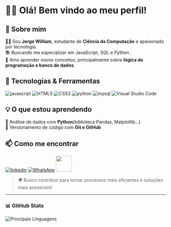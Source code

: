 # 👨‍🎓 Olá! Bem vindo ao meu perfil!  

## 🚀 Sobre mim  
👨‍💻 Sou **Jorge William**, estudante de **Ciência da Computação** e apaixonado por tecnologia.  
📚 Buscando me especializar em JavaScript, SQL e Python .  
🧠 Amo aprender novos conceitos, principalmente sobre **lógica de programação e banco de dados**.  

## 🔧 Tecnologias & Ferramentas  
![javascript](https://img.shields.io/badge/JavaScript-323330?style=for-the-badge&logo=javascript&logoColor=F7DF1E)
![HTML5](https://img.shields.io/badge/html5-%23E34F26.svg?style=for-the-badge&logo=html5&logoColor=white)
![CSS3](https://img.shields.io/badge/css3-%231572B6.svg?style=for-the-badge&logo=css3&logoColor=white)
![python](https://img.shields.io/badge/Python-FFD43B?style=for-the-badge&logo=python&logoColor=blue)
![mysql](https://img.shields.io/badge/MySQL-005C84?style=for-the-badge&logo=mysql&logoColor=white)
![Visual Studio Code](https://img.shields.io/badge/Visual%20Studio%20Code-0078d7.svg?style=for-the-badge&logo=visual-studio-code&logoColor=white)


## 💡 O que estou aprendendo    
📌 Análise de dados com **Python**(biblioteca Pandas, Matplotlib...)  
📌 Versionamento de código com **Git e GitHub**  

## 📫 Como me encontrar  
[![linkedin](https://img.shields.io/badge/LinkedIn-0077B5?style=for-the-badge&logo=linkedin&logoColor=white&custom_title=jorgewilliamsantana)](http://www.linkedin.com/in/jorgewilliamsantana)
[![WhatsApp](https://img.shields.io/badge/WhatsApp-25D366?style=for-the-badge&logo=whatsapp&logoColor=white)](https://whatsa.me/5511959031372)
<a href="mailto:jorge_william92@hotmail.com">
<img src="https://media.tenor.com/YyvztaMcEiMAAAAi/message-notification.gif" width="50px"></a>


> 🌍 Busco contribuir para tornar processos mais eficientes e soluções mais acessíveis!  

---

### 📊 GitHub Stats  
![Principais Linguagens](https://github-readme-stats.vercel.app/api/top-langs/?username=jorgewilliamss92&theme=tokyonight&hide_border=true&custom_title=Principais%20Linguagens) 



<!---
JorgeWilliamSS92/JorgeWilliamSS92 is a ✨ special ✨ repository because its `README.md` (this file) appears on your GitHub profile.
You can click the Preview link to take a look at your changes.
--->
